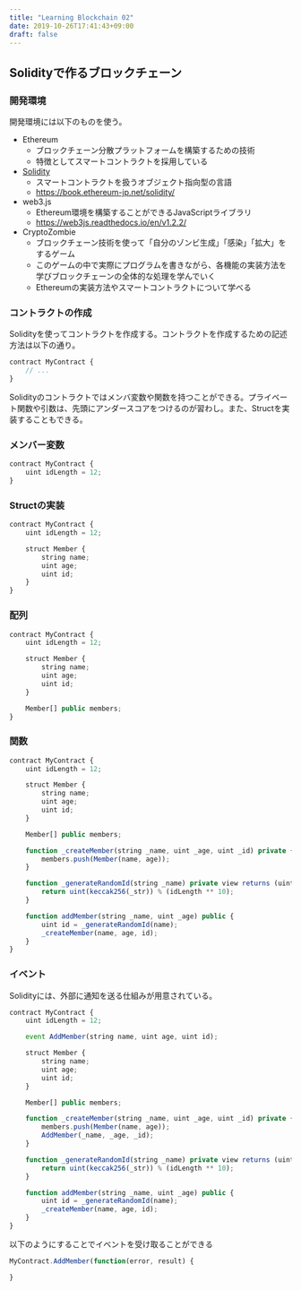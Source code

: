 ```yaml
---
title: "Learning Blockchain 02"
date: 2019-10-26T17:41:43+09:00
draft: false
---
```


## Solidityで作るブロックチェーン

### 開発環境

開発環境には以下のものを使う。

- Ethereum
    - ブロックチェーン分散プラットフォームを構築するための技術
    - 特徴としてスマートコントラクトを採用している
- [Solidity](https://solidity-jp.readthedocs.io/ja/latest/)
    - スマートコントラクトを扱うオブジェクト指向型の言語
    - https://book.ethereum-jp.net/solidity/
- web3.js
    - Ethereum環境を構築することができるJavaScriptライブラリ
    - https://web3js.readthedocs.io/en/v1.2.2/
- CryptoZombie
    - ブロックチェーン技術を使って「自分のゾンビ生成」「感染」「拡大」をするゲーム
    - このゲームの中で実際にプログラムを書きながら、各機能の実装方法を学びブロックチェーンの全体的な処理を学んでいく
    - Ethereumの実装方法やスマートコントラクトについて学べる

### コントラクトの作成
Solidityを使ってコントラクトを作成する。コントラクトを作成するための記述方法は以下の通り。
```js
contract MyContract {
    // ...
}
```

Solidityのコントラクトではメンバ変数や関数を持つことができる。プライベート関数や引数は、先頭にアンダースコアをつけるのが習わし。また、Structを実装することもできる。


### メンバー変数
```js
contract MyContract {
    uint idLength = 12;
}
```

### Structの実装

```js
contract MyContract {
    uint idLength = 12;

    struct Member {
        string name;
        uint age;
        uint id;
    }
}
```


### 配列

```js
contract MyContract {
    uint idLength = 12;

    struct Member {
        string name;
        uint age;
        uint id;
    }

    Member[] public members;
}
```

### 関数

```js
contract MyContract {
    uint idLength = 12;

    struct Member {
        string name;
        uint age;
        uint id;
    }

    Member[] public members;

    function _createMember(string _name, uint _age, uint _id) private {
        members.push(Member(name, age));
    }

    function _generateRandomId(string _name) private view returns (uint) {
        return uint(keccak256(_str)) % (idLength ** 10);
    }

    function addMember(string _name, uint _age) public {
        uint id = _generateRandomId(name);
        _createMember(name, age, id);
    }
}
```

### イベント
Solidityには、外部に通知を送る仕組みが用意されている。

```js
contract MyContract {
    uint idLength = 12;

    event AddMember(string name, uint age, uint id);

    struct Member {
        string name;
        uint age;
        uint id;
    }

    Member[] public members;

    function _createMember(string _name, uint _age, uint _id) private {
        members.push(Member(name, age));
        AddMember(_name, _age, _id);
    }

    function _generateRandomId(string _name) private view returns (uint) {
        return uint(keccak256(_str)) % (idLength ** 10);
    }

    function addMember(string _name, uint _age) public {
        uint id = _generateRandomId(name);
        _createMember(name, age, id);
    }
}

```

以下のようにすることでイベントを受け取ることができる
```js
MyContract.AddMember(function(error, result) {

}
```



